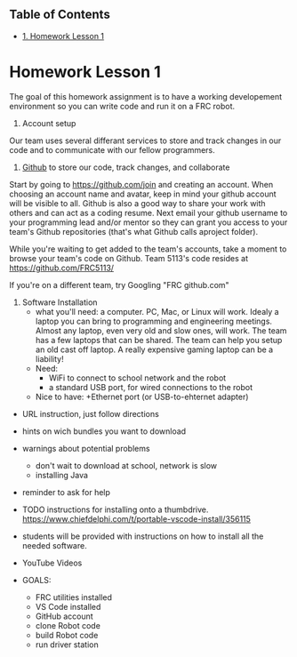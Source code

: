 <div id="table-of-contents">
<h2>Table of Contents</h2>
<div id="text-table-of-contents">
<ul>
<li><a href="#sec-1">1. Homework Lesson 1</a></li>
</ul>
</div>
</div>



# Homework Lesson 1<a id="sec-1" name="sec-1"></a>

The goal of this homework assignment is to have a working developement
environment so you can write code and run it on a FRC robot.

1.  Account setup

Our team uses several differant services to store and track changes in
our code and to communicate with our fellow programmers.

1.  [Github](<https://github.com/>) to store our code, track changes,
    and collaborate

Start by going to <https://github.com/join> and creating an
account. When choosing an account name and avatar, keep in mind your
github account will be visible to all. Github is also a good way to
share your work with others and can act as a coding resume. Next
email your github username to your programming lead and/or mentor so
they can grant you access to your team's Github repositories (that's
what Github calls aproject folder).

While you're waiting to get added to the team's accounts, take a
moment to browse your team's code on Github. Team 5113's code
resides at <https://github.com/FRC5113/> 

If you're on a different team, try Googling "FRC <your team nuber>
github.com"


1.  Software Installation
    -   what you'll need: a computer. PC, Mac, or Linux will work. Idealy a
        laptop you can bring to programming and engineering
        meetings. Almost any laptop, even very old and slow ones, will
        work. The team has a few laptops that can be shared. The team can
        help you setup an old cast off laptop. A really expensive gaming
        laptop can be a liability!
    -   Need: 
        -   WiFi to connect to school network and the robot
        -   a standard USB port, for wired connections to the robot
    -   Nice to have: 
        +Ethernet port (or USB-to-ehternet adapter)

-   URL instruction, just follow directions
-   hints on wich bundles you want to download
-   warnings about potential problems
    -   don't wait to download at school, network is slow
    -   installing Java
-   reminder to ask for help

-   TODO instructions for installing onto a thumbdrive.
    <https://www.chiefdelphi.com/t/portable-vscode-install/356115>


-   students will be provided with instructions on how to install all the needed software.
-   YouTube Videos
-   GOALS:
    -   FRC utilities installed
    -   VS Code installed
    -   GitHub account
    -   clone Robot code
    -   build Robot code
    -   run driver station
